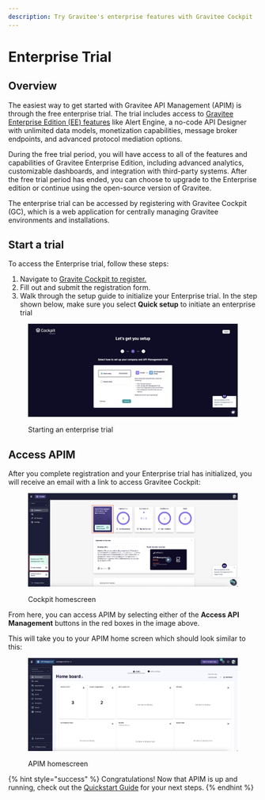 ```yaml
---
description: Try Gravitee's enterprise features with Gravitee Cockpit
---
```


# Enterprise Trial

## Overview

The easiest way to get started with Gravitee API Management (APIM) is through the free enterprise trial. The trial includes access to [Gravitee Enterprise Edition (EE) features](../../overview/ee-vs-oss/) like Alert Engine, a no-code API Designer with unlimited data models, monetization capabilities, message broker endpoints, and advanced protocol mediation options.

During the free trial period, you will have access to all of the features and capabilities of Gravitee Enterprise Edition, including advanced analytics, customizable dashboards, and integration with third-party systems. After the free trial period has ended, you can choose to upgrade to the Enterprise edition or continue using the open-source version of Gravitee.

The enterprise trial can be accessed by registering with Gravitee Cockpit (GC), which is a web application for centrally managing Gravitee environments and installations.

## Start a trial

To access the Enterprise trial, follow these steps:

1. Navigate to [Gravite Cockpit to register.](https://cockpit.gravitee.io/)
2. Fill out and submit the registration form.
3. Walk through the setup guide to initialize your Enterprise trial. In the step shown below, make sure you select **Quick setup** to initiate an enterprise trial

<figure><img src="../../.gitbook/assets/ET_start.png" alt=""><figcaption><p>Starting an enterprise trial</p></figcaption></figure>

## Access APIM

After you complete registration and your Enterprise trial has initialized, you will receive an email with a link to access Gravitee Cockpit:&#x20;

<figure><img src="../../.gitbook/assets/ET_access apim.png" alt=""><figcaption><p>Cockpit homescreen</p></figcaption></figure>

From here, you can access APIM by selecting either of the **Access API Management** buttons in the red boxes in the image above.&#x20;

This will take you to your APIM home screen which should look similar to this:

<figure><img src="../../.gitbook/assets/ET_apim homescreen.png" alt=""><figcaption><p>APIM homescreen</p></figcaption></figure>

{% hint style="success" %}
Congratulations! Now that APIM is up and running, check out the [Quickstart Guide](../quickstart-guide.md) for your next steps.
{% endhint %}
